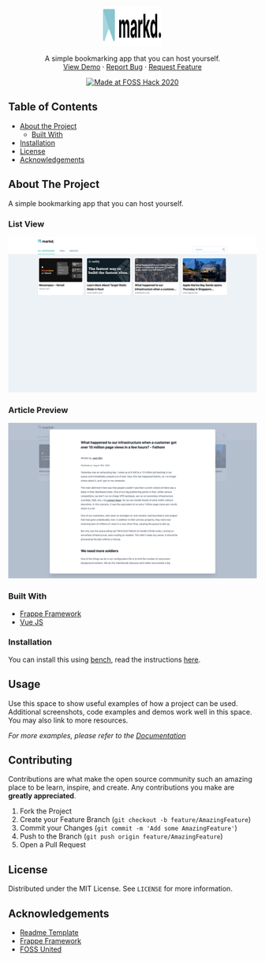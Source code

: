 <p align="center">
  <a href="https://github.com/scmmishra/markd">
    <img src=".github/logo-mark.svg" alt="Logo" width="120" height="80">
  </a>
  <p align="center">
    A simple bookmarking app that you can host yourself.
    <br />
    <a href="https://markd.frappe.cloud">View Demo</a>
    ·
    <a href="https://github.com/scmmishra/markd/issues/new">Report Bug</a>
    ·
    <a href="https://github.com/scmmishra/markd/issues/new">Request Feature</a>
  </p>
  <p align="center">
    <a href="https://fossunited.org/" target="_blank" rel="noopener noreferrer">
             <img src="http://fossunited.org/files/github-badge.svg" alt="Made at FOSS Hack 2020">
  </a>
  </p>
</p>

<!-- TABLE OF CONTENTS -->

## Table of Contents

-   [About the Project](#about-the-project)
    -   [Built With](#built-with)
-   [Installation](#installation)
-   [License](#license)
-   [Acknowledgements](#acknowledgements)

<!-- ABOUT THE PROJECT -->

## About The Project

A simple bookmarking app that you can host yourself.

### List View

<img src=".github/screen.png" alt="Screen">

### Article Preview

<img src=".github/article-view.png" alt="Logo">

### Built With

-   [Frappe Framework](https://github.com/frappe/frappe)
-   [Vue JS](https://vuejs.org)

### Installation

You can install this using [bench](https://github.com/frappe/bench), read the instructions [here](https://frappeframework.com/docs/user/en/installation).

<!-- USAGE EXAMPLES -->

## Usage

Use this space to show useful examples of how a project can be used. Additional screenshots, code examples and demos work well in this space. You may also link to more resources.

_For more examples, please refer to the [Documentation](https://example.com)_

<!-- CONTRIBUTING -->

## Contributing

Contributions are what make the open source community such an amazing place to be learn, inspire, and create. Any contributions you make are **greatly appreciated**.

1. Fork the Project
2. Create your Feature Branch (`git checkout -b feature/AmazingFeature`)
3. Commit your Changes (`git commit -m 'Add some AmazingFeature'`)
4. Push to the Branch (`git push origin feature/AmazingFeature`)
5. Open a Pull Request

<!-- LICENSE -->

## License

Distributed under the MIT License. See `LICENSE` for more information.

<!-- ACKNOWLEDGEMENTS -->

## Acknowledgements

-   [Readme Template](https://github.com/othneildrew/Best-README-Template)
-   [Frappe Framework](https://frappeframework.com)
-   [FOSS United](https://fossunited.org)

